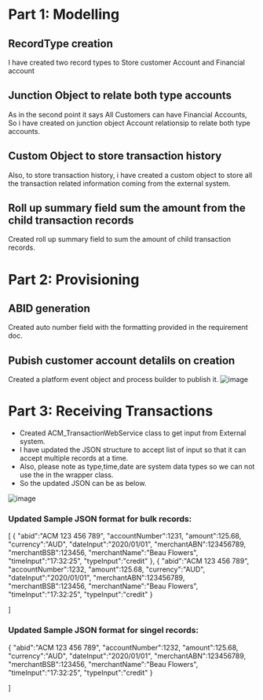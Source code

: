 
# Part 1: Modelling

## RecordType creation
I have created two record types to Store customer Account and Financial account

## Junction Object to relate both type accounts
As in the second point it says All Customers can have Financial Accounts, So i have created on junction object Account relationsip to relate both type accounts.

## Custom Object to store transaction history
Also, to store transaction history, i have created a custom object to store all the transaction related information coming from the external system.

## Roll up summary field sum the amount from the child transaction records
Created roll up summary field to sum the amount of child transaction records.


# Part 2: Provisioning

## ABID generation
Created auto number field with the formatting provided in the requirement doc.

## Pubish customer account detalils on creation
Created a platform event object and process builder to publish it.
![image](https://user-images.githubusercontent.com/18612751/92447370-78430e80-f1fa-11ea-9cf6-ea0a57b53145.png)



# Part 3: Receiving Transactions

- Created ACM_TransactionWebService class to get input from External system.
- I have updated the JSON structure to accept list of input so that it can accept multiple records at a time.
- Also, please note as type,time,date are system data types so we can not use the in the wrapper class.
- So the updated JSON can be as below.

![image](https://user-images.githubusercontent.com/18612751/92448960-b0e3e780-f1fc-11ea-98a4-50f60b879e69.png)

### Updated Sample JSON format for bulk records:

[
   {
      "abid":"ACM 123 456 789",
      "accountNumber":1231,
      "amount":125.68,
      "currency":"AUD",
      "dateInput":"2020/01/01",
      "merchantABN":123456789,
      "merchantBSB":123456,
      "merchantName":"Beau Flowers",
      "timeInput":"17:32:25",
      "typeInput":"credit"
   },
    {
      "abid":"ACM 123 456 789",
      "accountNumber":1232,
      "amount":125.68,
      "currency":"AUD",
      "dateInput":"2020/01/01",
      "merchantABN":123456789,
      "merchantBSB":123456,
      "merchantName":"Beau Flowers",
      "timeInput":"17:32:25",
      "typeInput":"credit"
   }
   
]

### Updated Sample JSON format for singel records:

 {
      "abid":"ACM 123 456 789",
      "accountNumber":1232,
      "amount":125.68,
      "currency":"AUD",
      "dateInput":"2020/01/01",
      "merchantABN":123456789,
      "merchantBSB":123456,
      "merchantName":"Beau Flowers",
      "timeInput":"17:32:25",
      "typeInput":"credit"
   }
   
]
    
   
